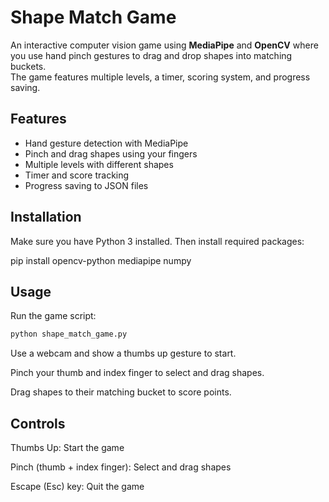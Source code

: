 # Shape Match Game

An interactive computer vision game using **MediaPipe** and **OpenCV** where you use hand pinch gestures to drag and drop shapes into matching buckets.  
The game features multiple levels, a timer, scoring system, and progress saving.

## Features

- Hand gesture detection with MediaPipe  
- Pinch and drag shapes using your fingers  
- Multiple levels with different shapes  
- Timer and score tracking  
- Progress saving to JSON files  

## Installation

Make sure you have Python 3 installed. Then install required packages:

pip install opencv-python mediapipe numpy

## Usage
Run the game script:

```bash
python shape_match_game.py
```

Use a webcam and show a thumbs up gesture to start.

Pinch your thumb and index finger to select and drag shapes.

Drag shapes to their matching bucket to score points.

## Controls
Thumbs Up: Start the game

Pinch (thumb + index finger): Select and drag shapes

Escape (Esc) key: Quit the game
